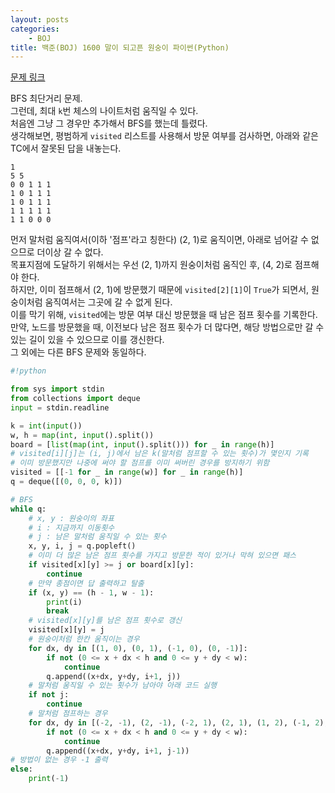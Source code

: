 ```yaml
---
layout: posts
categories:
    - BOJ
title: 백준(BOJ) 1600 말이 되고픈 원숭이 파이썬(Python)
---
```


[문제 링크](https://www.acmicpc.net/problem/1600)

BFS 최단거리 문제.  
그런데, 최대 `k`번 체스의 나이트처럼 움직일 수 있다.  
처음엔 그냥 그 경우만 추가해서 BFS를 했는데 틀렸다.  
생각해보면, 평범하게 `visited` 리스트를 사용해서 방문 여부를 검사하면, 아래와 같은 TC에서 잘못된 답을 내놓는다.  
```  
1  
5 5  
0 0 1 1 1  
1 0 1 1 1  
1 0 1 1 1  
1 1 1 1 1  
1 1 0 0 0  
```  
먼저 말처럼 움직여서(이하 '점프'라고 칭한다) (2, 1)로 움직이면, 아래로 넘어갈 수 없으므로 더이상 갈 수 없다.  
목표지점에 도달하기 위해서는 우선 (2, 1)까지 원숭이처럼 움직인 후, (4, 2)로 점프해야 한다.  
하지만, 이미 점프해서 (2, 1)에 방문했기 때문에 `visited[2][1]`이 `True`가 되면서, 원숭이처럼 움직여서는 그곳에 갈 수 없게 된다.  
이를 막기 위해, `visited`에는 방문 여부 대신 방문했을 때 남은 점프 횟수를 기록한다.  
만약, 노드를 방문했을 때, 이전보다 남은 점프 횟수가 더 많다면, 해당 방법으로만 갈 수 있는 길이 있을 수 있으므로 이를 갱신한다.  
그 외에는 다른 BFS 문제와 동일하다.  


```python
#!python

from sys import stdin
from collections import deque
input = stdin.readline

k = int(input())
w, h = map(int, input().split())
board = [list(map(int, input().split())) for _ in range(h)]
# visited[i][j]는 (i, j)에서 남은 k(말처럼 점프할 수 있는 횟수)가 몇인지 기록
# 이미 방문했지만 나중에 써야 할 점프를 이미 써버린 경우를 방지하기 위함
visited = [[-1 for _ in range(w)] for _ in range(h)]
q = deque([(0, 0, 0, k)])

# BFS
while q:
    # x, y : 원숭이의 좌표
    # i : 지금까지 이동횟수
    # j : 남은 말처럼 움직일 수 있는 횟수
    x, y, i, j = q.popleft()
    # 이미 더 많은 남은 점프 횟수를 가지고 방문한 적이 있거나 막혀 있으면 패스
    if visited[x][y] >= j or board[x][y]:
        continue
    # 만약 종점이면 답 출력하고 탈출
    if (x, y) == (h - 1, w - 1):
        print(i)
        break
    # visited[x][y]를 남은 점프 횟수로 갱신
    visited[x][y] = j
    # 원숭이처럼 한칸 움직이는 경우
    for dx, dy in [(1, 0), (0, 1), (-1, 0), (0, -1)]:
        if not (0 <= x + dx < h and 0 <= y + dy < w):
            continue
        q.append((x+dx, y+dy, i+1, j))
    # 말처럼 움직일 수 있는 횟수가 남아야 아래 코드 실행
    if not j:
        continue
    # 말처럼 점프하는 경우
    for dx, dy in [(-2, -1), (2, -1), (-2, 1), (2, 1), (1, 2), (-1, 2), (1, -2), (-1, -2)]:
        if not (0 <= x + dx < h and 0 <= y + dy < w):
            continue
        q.append((x+dx, y+dy, i+1, j-1))
# 방법이 없는 경우 -1 출력
else:
    print(-1)

```
